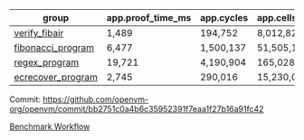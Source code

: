 | group | app.proof_time_ms | app.cycles | app.cells_used | leaf.proof_time_ms | leaf.cycles | leaf.cells_used |
| -- | -- | -- | -- | -- | -- | -- |
| [verify_fibair](https://github.com/openvm-org/openvm/blob/benchmark-results/benchmarks/verify_fibair-bb2751c0a4b6c35952391f7eaa1f27b16a91fc42.md) | 1,489 |  194,752 |  8,012,822 |- | - | - |
| [fibonacci_program](https://github.com/openvm-org/openvm/blob/benchmark-results/benchmarks/fibonacci-bb2751c0a4b6c35952391f7eaa1f27b16a91fc42.md) | 6,477 |  1,500,137 |  51,505,102 | 16,152 |  3,172,689 |  128,861,566 |
| [regex_program](https://github.com/openvm-org/openvm/blob/benchmark-results/benchmarks/regex-bb2751c0a4b6c35952391f7eaa1f27b16a91fc42.md) | 19,721 |  4,190,904 |  165,028,173 | 31,571 |  6,521,217 |  291,269,975 |
| [ecrecover_program](https://github.com/openvm-org/openvm/blob/benchmark-results/benchmarks/ecrecover-bb2751c0a4b6c35952391f7eaa1f27b16a91fc42.md) | 2,745 |  290,016 |  15,230,037 | 42,522 |  9,779,416 |  445,643,808 |


Commit: https://github.com/openvm-org/openvm/commit/bb2751c0a4b6c35952391f7eaa1f27b16a91fc42

[Benchmark Workflow](https://github.com/openvm-org/openvm/actions/runs/12623169320)
